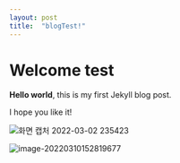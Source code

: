 ```yaml
---
layout: post
title:  "blogTest!"
---
```


# Welcome test

**Hello world**, this is my first Jekyll blog post.

I hope you like it!

![화면 캡처 2022-03-02 235423](C:/Users/kjh12/Dropbox/%EB%82%B4%20PC%20(LAPTOP-EEV9BSHT)/Documents/GitHub/coutifs.github.io/images/2022-03-10-logTest1/%ED%99%94%EB%A9%B4%20%EC%BA%A1%EC%B2%98%202022-03-02%20235423.png)

![image-20220310152819677](C:/Users/kjh12/Dropbox/%EB%82%B4%20PC%20(LAPTOP-EEV9BSHT)/Documents/GitHub/coutifs.github.io/images/2022-03-10-logTest1/image-20220310152819677.png)

